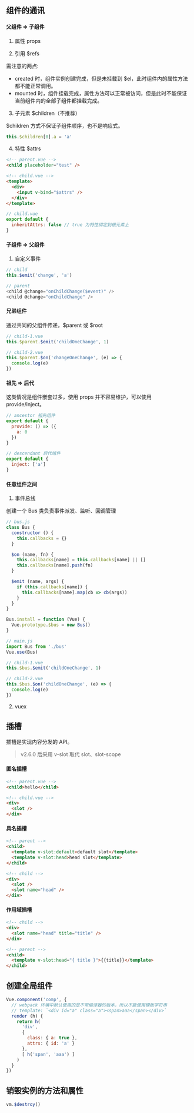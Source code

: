## 组件的通讯

#### 父组件 => 子组件

1. 属性 props

2. 引用 \$refs

需注意的两点:

- created 时，组件实例创建完成，但是未挂载到 \$el，此时组件内的属性方法都不能正常调用。
- mounted 时，组件挂载完成，属性方法可以正常被访问，但是此时不能保证当前组件内的全部子组件都挂载完成。

3. 子元素 \$children（不推荐）

\$children 方式不保证子组件顺序，也不是响应式。

```js
this.$children[0].a = 'a'
```

4. 特性 $attrs

```html
<!-- parent.vue -->
<child placeholder="test" />

<!-- child.vue -->
<template>
  <div>
    <input v-bind="$attrs" />
  </div>
</template>
```

```js
// child.vue
export default {
  inheritAttrs: false // true 为特性绑定到根元素上
}
```

#### 子组件 => 父组件

1. 自定义事件

```js
// child
this.$emit('change', 'a')

// parent
<child @change="onChildChange($event)" />
<child @change="onChildChange" />
```

#### 兄弟组件

通过共同的父组件传递，$parent 或 $root

```js
// child-1.vue
this.$parent.$emit('childOneChange', 1)

// child-2.vue
this.$parent.$on('changeOneChange', (e) => {
  console.log(e)
})
```

#### 祖先 => 后代

这类情况是组件嵌套过多，使用 props 并不容易维护，可以使用 provide/inject。

```js
// ancestor 祖先组件
export default {
  provide: () => ({
    a: 0
  })
}

// descendant 后代组件
export default {
  inject: ['a']
}
```

#### 任意组件之间

1. 事件总线

创建一个 Bus 类负责事件派发、监听、回调管理

```js
// bus.js
class Bus {
  constructor () {
    this.callbacks = {}
  }

  $on (name, fn) {
    this.callbacks[name] = this.callbacks[name] || []
    this.callbacks[name].push(fn)
  }

  $emit (name, args) {
    if (this.callbacks[name]) {
      this.callbacks[name].map(cb => cb(args))
    }
  }
}

Bus.install = function (Vue) {
  Vue.prototype.$bus = new Bus()
}

// main.js
import Bus from './bus'
Vue.use(Bus)

// child-1.vue
this.$bus.$emit('childOneChange', 1)

// child-2.vue
this.$bus.$on('childOneChange', (e) => {
  console.log(e)
})
```

2. vuex

## 插槽

插槽是实现内容分发的 API。

> v2.6.0 后采用 v-slot 取代 slot、slot-scope

#### 匿名插槽

```html
<!-- parent.vue -->
<child>hello</child>

<!-- child.vue -->
<div>
  <slot />
</div>
```

#### 具名插槽

```html
<!-- parent -->
<child>
  <template v-slot:default>default slot</template>
  <template v-slot:head>head slot</template>
</child>

<!-- child -->
<div>
  <slot />
  <slot name="head" />
</div>
```

#### 作用域插槽

```html
<!-- child -->
<div>
  <slot name="head" title="title" />
</div>

<!-- parent -->
<child>
  <template v-slot:head="{ title }">{{title}}</template>
</child>
```

## 创建全局组件

```js
Vue.component('comp', {
  // webpack 环境中默认使用的是不带编译器的版本，所以不能使用模板字符串
  // template: `<div id="a" class="a"><span>aaa</span></div>`
  render (h) {
    return h(
      'div',
      {
        class: { a: true },
        attrs: { id: 'a' }
      },
      [ h('span', 'aaa') ]
    )
  }
})
```

## 销毁实例的方法和属性

```js
vm.$destroy()
```






































